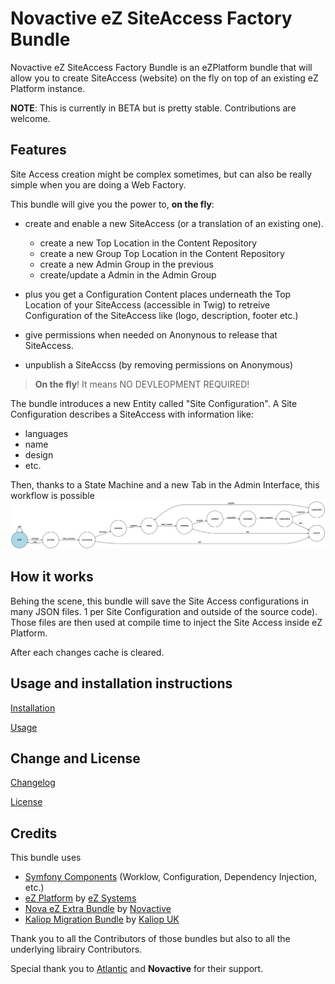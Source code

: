 # Novactive eZ SiteAccess Factory Bundle

Novactive eZ SiteAccess Factory Bundle is an eZPlatform bundle that will allow you to create SiteAccess (website) on 
the fly on top of an existing eZ Platform instance.

**NOTE**: This is currently in BETA but is pretty stable. Contributions are welcome.

## Features

Site Access creation might be complex sometimes, but can also be really simple when you are doing a Web Factory.

This bundle will give you the power to, **on the fly**:

- create and enable a new SiteAccess (or a translation of an existing one).
    -  create a new Top Location in the Content Repository
    -  create a new Group Top Location in the Content Repository
    -  create a new Admin Group in the previous
    -  create/update a Admin in the Admin Group
    
- plus you get a Configuration Content places underneath the Top Location of your SiteAccess (accessible in Twig) to 
  retreive Configuration of the SiteAccess like (logo, description, footer etc.)    
        
- give permissions when needed on Anonynous to release that SiteAccess.
- unpublish a SiteAccss (by removing permissions on Anonymous)

> **On the fly**! It means NO DEVLEOPMENT REQUIRED!
 
The bundle introduces a new Entity called  "Site Configuration". A Site Configuration describes a SiteAccess with 
information like:
- languages
- name
- design
- etc.

Then, thanks to a State Machine and a new Tab in the Admin Interface, this workflow is possible
![Site Configuration Workflow](documentation/export/site_configuration.png "Site Configuration Workflow")


## How it works

Behing the scene, this bundle will save the Site Access configurations in many JSON files. 1 per Site Configuration and 
outside of the source code). Those files are then used at compile time to inject the Site Access inside eZ Platform.

After each changes cache is cleared.

## Usage and installation instructions

[Installation](documentation/INSTALL.md)

[Usage](documentation/USAGE.md)

Change and License
------------------

[Changelog](documentation/CHANGELOG.md)

[License](LICENSE)

Credits
-------

This bundle uses

- [Symfony Components](https://symfony.com) (Worklow, Configuration, Dependency Injection, etc.)
- [eZ Platform](https://ezplatform.com) by [eZ Systems](https://ez.no)
- [Nova eZ Extra Bundle](https://github.com/Novactive/NovaeZExtraBundle) by [Novactive](https://www.novactive.us)
- [Kaliop Migration Bundle](https://github.com/kaliop-uk/ezmigrationbundle) by [Kaliop UK](https://www.kaliop.co.uk/)

Thank you to all the Contributors of those bundles but also to all the underlying librairy Contributors.

Special thank you to [Atlantic](https://atlantic.fr) and **Novactive** for their support.
